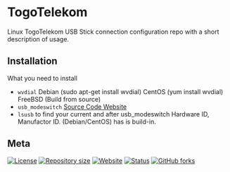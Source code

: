 # TogoTelekom

Linux TogoTelekom USB Stick connection configuration repo with a short description of usage.

## Installation

What you need to install
*   `wvdial` Debian (sudo apt-get install wvdial) CentOS (yum install wvdial) FreeBSD (Build from source)
*   `usb_modeswitch` [Source Code Website](http://www.draisberghof.de/usb_modeswitch/#download)
*   `lsusb` to find your current and after usb_modeswitch Hardware ID, Manufactor ID. (Debian/CentOS) has is build-in.

## Meta

[![License](https://img.shields.io/github/license/SHelfinger/wordpress-csp.svg?colorB=00aeef)](https://opensource.org/licenses/GPLv3)
[![Repository size](https://reposs.herokuapp.com/?path=shelfinger/wordpress-csp&color=00aeef)](https://github.com/SHelfinger/wordpress-csp)
[![Website](https://img.shields.io/badge/website-shelfinger.eu-00aeef.svg)](https://shelfinger.eu/)
[![Status](https://img.shields.io/badge/status-create-red.svg)](https://github.com/SHelfinger/wordpress-csp)
[![GitHub forks](https://img.shields.io/github/forks/badges/shields.svg?style=social&label=Fork)](https://github.com/SHelfinger/TogoTelekom/fork)
